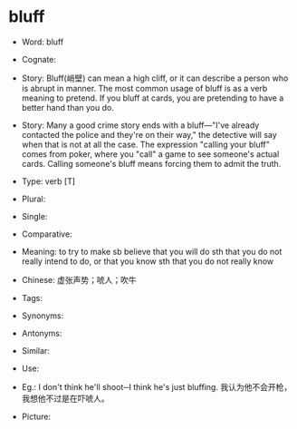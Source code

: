 # bluff

- Word: bluff
- Cognate: 
- Story: Bluff(峭壁) can mean a high cliff, or it can describe a person who is abrupt in manner. The most common usage of bluff is as a verb meaning to pretend. If you bluff at cards, you are pretending to have a better hand than you do.
- Story: Many a good crime story ends with a bluff—"I've already contacted the police and they're on their way," the detective will say when that is not at all the case. The expression "calling your bluff" comes from poker, where you "call" a game to see someone's actual cards. Calling someone's bluff means forcing them to admit the truth.

- Type: verb [T]
- Plural: 
- Single: 
- Comparative: 
- Meaning: to try to make sb believe that you will do sth that you do not really intend to do, or that you know sth that you do not really know
- Chinese: 虚张声势；唬人；吹牛
- Tags: 
- Synonyms: 
- Antonyms: 
- Similar: 
- Use: 
- Eg.: I don't think he'll shoot─I think he's just bluffing. 我认为他不会开枪，我想他不过是在吓唬人。
- Picture: 

